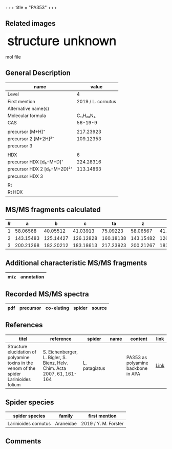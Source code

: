 +++
title = "PA353"
+++

## Related images

![](/img/2.png)

mol file

## General Description

| name                        | value              |
|-----------------------------|--------------------|
| Level                       | 4                  |
| First mention               | 2019 / L. cornutus |
| Alternative name(s)         |                    |
| Molecular formula           | C₁₁H₂₈N₄           |
| CAS                         | 56-19-9            |
|                             |                    |
| precursor   [M+H]⁺          | 217.23923          |
| precursor 2 [M+2H]²⁺        | 109.12353          |
| precursor 3                 |                    |
|                             |                    |
| HDX                         | 6                  |
| precursor HDX   [d₆-M+D]⁺   | 224.28316          |
| precursor HDX 2 [d₆-M+2D]²⁺ | 113.14863          |
| precursor HDX 3             |                    |
|                             |                    |
| Rt                          |                    |
| Rt HDX                      |                    |

## MS/MS fragments calculated

| # | a         | b         | c         | ta        | z         | y         | tz        |
|---|-----------|-----------|-----------|-----------|-----------|-----------|-----------|
| 1 | 58.06568  | 40.05512  | 41.03913  | 75.09223  | 58.06567  | 41.03912  | 75.09222  |
| 2 | 143.15483 | 125.14427 | 126.12828 | 160.18138 | 143.15482 | 126.12827 | 160.18137 |
| 3 | 200.21268 | 182.20212 | 183.18613 | 217.23923 | 200.21267 | 183.18612 | 217.23922 |

## Additional characteristic MS/MS fragments

| m/z       | annotation |
|-----------|------------|

## Recorded MS/MS spectra

| pdf | precursor | co-eluting | spider    | source                       |
|-----|-----------|------------|-----------|------------------------------|

## References

| titel                                                                                   | reference                                                                | spider        | name | content                            | link                                            |
|-----------------------------------------------------------------------------------------|--------------------------------------------------------------------------|---------------|------|------------------------------------|-------------------------------------------------|
| Structure elucidation of polyamine toxins in the venom of the spider Larinioides folium | S. Eichenberger, L. Bigler, S. Bienz, Helv. Chim. Acta 2007, 61, 161-164 | L. patagiatus |      | PA353 as polyamine backbone in APA | [Link](https://doi.org/10.2533/chimia.2007.161) |

## Spider species

| spider species       | family    | first mention        |
|----------------------|-----------|----------------------|
| Larinioides cornutus | Araneidae | 2019 / Y. M. Forster |

## Comments